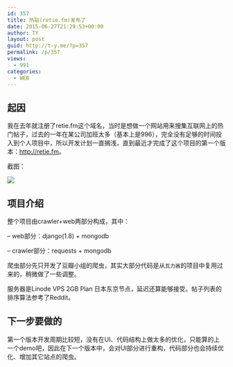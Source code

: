 ```yaml
---
id: 357
title: 热贴(retie.fm)发布了
date: 2015-06-27T21:29:53+00:00
author: TY
layout: post
guid: http://t-y.me/?p=357
permalink: /p/357
views:
  - 991
categories:
  - WEB
---
```

## 起因

我在去年就注册了retie.fm这个域名，当时是想做一个网站用来搜集互联网上的热门帖子，过去的一年在某公司加班太多（基本上是996），完全没有足够的时间投入到个人项目中，所以开发计划一直搁浅，直到最近才完成了这个项目的第一个版本：<http://retie.fm>。
  
截图：
  
![](http://tyblog.qiniudn.com/15-6-27/98162126.jpg)

## 项目介绍

整个项目由crawler+web两部分构成，其中：
  
&#8211; web部分：django(1.8) + mongodb
  
&#8211; crawler部分：requests + mongodb
  
爬虫部分先只开发了豆瓣小组的爬虫，其实大部分代码是从`瓦力酱`的项目中复用过来的，稍微做了一些调整。
  
服务器是Linode VPS 2GB Plan 日本东京节点，延迟还算能够接受。帖子列表的排序算法参考了Reddit。

## 下一步要做的

第一个版本开发周期比较短，没有在UI、代码结构上做太多的优化，只能算的上一个demo吧，因此在下一个版本中，会对UI部分进行重构，代码部分也会持续优化、增加其它站点的爬虫。